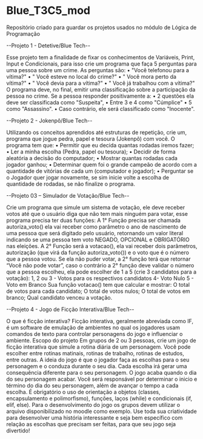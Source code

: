 # Blue_T3C5_mod
Repositório criado para guardar os projetos usados no módulo de Lógica de Programação

--Projeto 1 - Detetive/Blue Tech--

Esse projeto tem a finalidade de fixar os conhecimentos de Variáveis, Print, Input
e Condicionais, para isso crie um programa que faça 5 perguntas para uma
pessoa sobre um crime. As perguntas são:
• "Você telefonou para a vítima?"
• " Você esteve no local do crime?"
• " Você mora perto da vítima?"
• " Você devia para a vítima?"
• " Você já trabalhou com a vítima?"
O programa deve, no final, emitir uma classificação sobre a participação da
pessoa no crime.
Se a pessoa responder positivamente a:
• 2 questões ela deve ser classificada como "Suspeita",
• Entre 3 e 4 como "Cúmplice"
• 5 como "Assassino".
• Caso contrário, ele será classificado como "Inocente".


--Projeto 2 - Jokenpô/Blue Tech--

Utilizando os conceitos aprendidos até estruturas de repetição, crie um,
programa que jogue pedra, papel e tesoura (Jokenpô) com você.
O programa tem que:
• Permitir que eu decida quantas rodadas iremos fazer;
• Ler a minha escolha (Pedra, papel ou tesoura);
• Decidir de forma aleatória a decisão do computador;
• Mostrar quantas rodadas cada jogador ganhou;
• Determinar quem foi o grande campeão de acordo com a quantidade de
vitórias de cada um (computador e jogador);
• Perguntar se o Jogador quer jogar novamente, se sim inicie volte a escolha
de quantidade de rodadas, se não finalize o programa.


--Projeto 03 – Simulador de Votação/Blue Tech--

Crie um programa que simule um sistema de votação, ele deve receber votos
até que o usuário diga que não tem mais ninguém para votar, esse programa
precisa ter duas funções:
A 1° Função precisa ser chamada autoriza_voto() ela vai receber como
parâmetro o ano de nascimento de uma pessoa que será digitado pelo usuário,
retornando um valor literal indicando se uma pessoa tem voto NEGADO,
OPCIONAL e OBRIGATÓRIO nas eleições.
A 2° Função será a votacao(), ela vai receber dois parâmetros, autorização (que
virá da função autoriza_voto()) e o voto que é o número que a pessoa votou.
Se ela não puder votar, a 2° função terá que retornar “Você não pode votar”,
caso o contrário a 2° função deve validar o número que a pessoa escolheu, ela
pode escolher de 1 a 5 (crie 3 candidatos para a votação):
1, 2 ou 3 - Votos para os respectivos candidatos
4- Voto Nulo
5 - Voto em Branco
Sua função votacao() tem que calcular e mostrar:
O total de votos para cada candidato;
O total de votos nulos;
O total de votos em branco;
Qual candidato venceu a votação.


--Projeto 4 - Jogo de Ficção Interativa/Blue Tech--

O que é ficção interativa?
Ficção interativa, geralmente abreviada como IF, é um software de emulação de
ambientes no qual os jogadores usam comandos de texto para controlar
personagens do jogo e influenciar o ambiente.
Escopo do projeto
Em grupos de 2 ou 3 pessoas, crie um jogo de ficção interativa que simule a
rotina diária de um personagem. Você pode escolher entre rotinas matinais,
rotinas de trabalho, rotinas de estudos, entre outras. A ideia do jogo é que o
jogador faça as escolhas para o seu personagem e o conduza durante o seu dia.
Cada escolha irá gerar uma consequência diferente para o seu personagem. O
jogo acaba quando o dia do seu personagem acabar. Você será responsável por
determinar o inicio e término do dia do seu personagem, além de avançar o
tempo a cada escolha.
É obrigatório o uso de orientação a objetos (classes, encapsulamento e
polimorfismo), funções, laços (while) e condicionais (if, elif, else). Para o
desenvolvimento do jogo os grupos devem utilizar o arquivo disponibilizado no
moodle como exemplo.
Use toda sua criatividade para desenvolver uma história interessante e seja bem
específico com relação as escolhas que precisam ser feitas, para que seu jogo
seja divertido!
